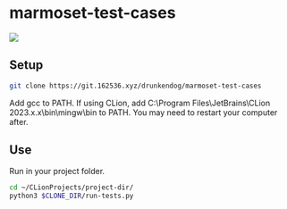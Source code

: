 # marmoset-test-cases

![](https://badgeapi.docker.162536.xyz/get_badge/?repo=marmoset-test-cases)

## Setup

```bash
git clone https://git.162536.xyz/drunkendog/marmoset-test-cases
```

Add gcc to PATH. If using CLion, add C:\Program Files\JetBrains\CLion 2023.x.x\bin\mingw\bin to PATH. You may need to restart your computer after.

## Use

Run in your project folder.

```bash
cd ~/CLionProjects/project-dir/
python3 $CLONE_DIR/run-tests.py
```
